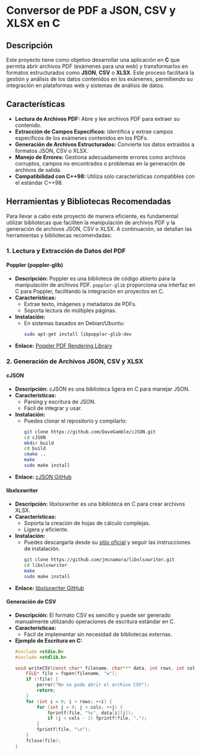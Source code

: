 # Conversor de PDF a JSON, CSV y XLSX en C

## Descripción

Este proyecto tiene como objetivo desarrollar una aplicación en **C** que permita abrir archivos PDF (exámenes para una web) y transformarlos en formatos estructurados como **JSON**, **CSV** o **XLSX**. Este proceso facilitará la gestión y análisis de los datos contenidos en los exámenes, permitiendo su integración en plataformas web y sistemas de análisis de datos.

## Características

- **Lectura de Archivos PDF:** Abre y lee archivos PDF para extraer su contenido.
- **Extracción de Campos Específicos:** Identifica y extrae campos específicos de los exámenes contenidos en los PDFs.
- **Generación de Archivos Estructurados:** Convierte los datos extraídos a formatos JSON, CSV o XLSX.
- **Manejo de Errores:** Gestiona adecuadamente errores como archivos corruptos, campos no encontrados o problemas en la generación de archivos de salida.
- **Compatibilidad con C++98:** Utiliza solo características compatibles con el estándar C++98.

## Herramientas y Bibliotecas Recomendadas

Para llevar a cabo este proyecto de manera eficiente, es fundamental utilizar bibliotecas que faciliten la manipulación de archivos PDF y la generación de archivos JSON, CSV o XLSX. A continuación, se detallan las herramientas y bibliotecas recomendadas:

### 1. Lectura y Extracción de Datos del PDF

#### **Poppler (poppler-glib)**
- **Descripción:** Poppler es una biblioteca de código abierto para la manipulación de archivos PDF. `poppler-glib` proporciona una interfaz en C para Poppler, facilitando la integración en proyectos en C.
- **Características:**
  - Extrae texto, imágenes y metadatos de PDFs.
  - Soporta lectura de múltiples páginas.
- **Instalación:**
  - En sistemas basados en Debian/Ubuntu:
    ```bash
    sudo apt-get install libpoppler-glib-dev
    ```
- **Enlace:** [Poppler PDF Rendering Library](https://poppler.freedesktop.org/)

### 2. Generación de Archivos JSON, CSV y XLSX

#### **cJSON**
- **Descripción:** cJSON es una biblioteca ligera en C para manejar JSON.
- **Características:**
  - Parsing y escritura de JSON.
  - Fácil de integrar y usar.
- **Instalación:**
  - Puedes clonar el repositorio y compilarlo:
    ```bash
    git clone https://github.com/DaveGamble/cJSON.git
    cd cJSON
    mkdir build
    cd build
    cmake ..
    make
    sudo make install
    ```
- **Enlace:** [cJSON GitHub](https://github.com/DaveGamble/cJSON)

#### **libxlsxwriter**
- **Descripción:** libxlsxwriter es una biblioteca en C para crear archivos XLSX.
- **Características:**
  - Soporta la creación de hojas de cálculo complejas.
  - Ligera y eficiente.
- **Instalación:**
  - Puedes descargarla desde su [sitio oficial](https://libxlsxwriter.github.io/) y seguir las instrucciones de instalación.
    ```bash
    git clone https://github.com/jmcnamara/libxlsxwriter.git
    cd libxlsxwriter
    make
    sudo make install
    ```
- **Enlace:** [libxlsxwriter GitHub](https://github.com/jmcnamara/libxlsxwriter)

#### **Generación de CSV**
- **Descripción:** El formato CSV es sencillo y puede ser generado manualmente utilizando operaciones de escritura estándar en C.
- **Características:**
  - Fácil de implementar sin necesidad de bibliotecas externas.
- **Ejemplo de Escritura en C:**
  ```c
  #include <stdio.h>
  #include <stdlib.h>

  void writeCSV(const char* filename, char*** data, int rows, int cols) {
      FILE* file = fopen(filename, "w");
      if (!file) {
          perror("No se pudo abrir el archivo CSV");
          return;
      }
      for (int i = 0; i < rows; ++i) {
          for (int j = 0; j < cols; ++j) {
              fprintf(file, "%s", data[i][j]);
              if (j < cols - 1) fprintf(file, ",");
          }
          fprintf(file, "\n");
      }
      fclose(file);
  }
